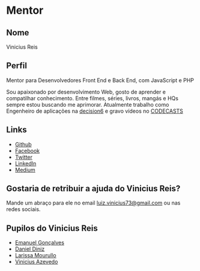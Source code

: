# Mentor

## Nome

Vinicius Reis

## Perfil

Mentor para Desenvolvedores Front End e Back End, com JavaScript e PHP

Sou apaixonado por desenvolvimento Web, gosto de aprender e compatilhar conhecimento.
Entre filmes, séries, livros, mangás e HQs sempre estou buscando me aprimorar.
Atualmente trabalho como Engenheiro de aplicações na [decision6](https://decision6.com) e gravo vídeos no [CODECASTS](https://codecasts.com.br/)

## Links

* [Github](https://github.com/vinicius73)
* [Facebook](https://www.facebook.com/LuizVinicius73)
* [Twitter](https://twitter.com/@LuizVinicius73)
* [LinkedIn](https://br.linkedin.com/in/luizvinicius73)
* [Medium](https://medium.com/@luizvinicius73)

## Gostaria de retribuir a ajuda do Vinicius Reis?

Mande um abraço para ele no email luiz.vinicius73@gmail.com ou nas redes sociais.

## Pupilos do Vinicius Reis

* [Emanuel Gonçalves](/pupilos/perfis/EmanuelG.md)
* [Daniel Diniz](/pupilos/perfis/DanielDiniz.md)
* [Larissa Mourullo](/pupilos/perfis/LarissaMourullo.md)
* [Vinicius Azevedo](/pupilos/perfis/ViniciusAzevedo.md)
